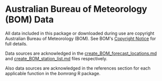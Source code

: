 # Australian Bureau of Meteorology (BOM) Data

All data included in this package or downloaded during use are copyright
Australian Bureau of Meteorology (BOM). See BOM's
[Copyright Notice](http://www.bom.gov.au/other/copyright.shtml) for full
details.

Data sources are acknowledged in the
[create_BOM_forecast_locations.md](create_BOM_forecast_locations.md) and
[create_BOM_station_list.md](create_BOM_station_list.md) files respectively.

Also data sources are acknowledged in the references section for each applicable
function in the _bomrang_ R package.
